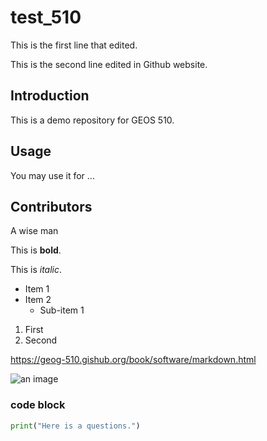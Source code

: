 # test_510

This is the first line that edited.

This is the second line edited in Github website.

## Introduction

This is a demo repository for GEOS 510.

## Usage

You may use it for ...

## Contributors

A wise man

This is **bold**.

This is _italic_.

- Item 1
- Item 2
  - Sub-item 1

1. First 
2. Second

<https://geog-510.gishub.org/book/software/markdown.html>

![an image](https://geog-510.gishub.org/_static/logo.png)

### code block

```python
print("Here is a questions.")
```
